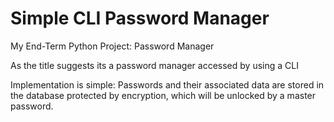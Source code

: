# Simple CLI Password Manager
My End-Term Python Project: Password Manager

As the title suggests its a password manager accessed by using a CLI

Implementation is simple:
 Passwords and their associated data are stored in the database protected by encryption, which will be unlocked by a master password.

